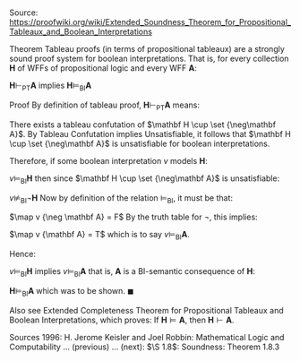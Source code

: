 # 

Source: https://proofwiki.org/wiki/Extended_Soundness_Theorem_for_Propositional_Tableaux_and_Boolean_Interpretations



Theorem
Tableau proofs (in terms of propositional tableaux) are a strongly sound proof system for boolean interpretations.
That is, for every collection $\mathbf H$ of WFFs of propositional logic and every WFF $\mathbf A$:

$\mathbf H \vdash_{\mathrm{PT}} \mathbf A$ implies $\mathbf H \models_{\mathrm{BI}} \mathbf A$


Proof
By definition of tableau proof, $\mathbf H \vdash_{\mathrm{PT}} \mathbf A$ means:

There exists a tableau confutation of $\mathbf H \cup \set {\neg\mathbf A}$.
By Tableau Confutation implies Unsatisfiable, it follows that $\mathbf H \cup \set {\neg\mathbf A}$ is unsatisfiable for boolean interpretations.

Therefore, if some boolean interpretation $v$ models $\mathbf H$:

$v \models_{\mathrm{BI}} \mathbf H$
then since $\mathbf H \cup \set {\neg\mathbf A}$ is unsatisfiable:

$v \not\models_{\mathrm{BI}} \neg\mathbf H$
Now by definition of the relation $\models_{\mathrm{BI}}$, it must be that:

$\map v {\neg \mathbf A} = F$
By the truth table for $\neg$, this implies:

$\map v {\mathbf A} = T$
which is to say $v \models_{\mathrm{BI}} \mathbf A$.

Hence:

$v \models_{\mathrm{BI}} \mathbf H$ implies $v \models_{\mathrm{BI}} \mathbf A$
that is, $\mathbf A$ is a $\mathrm{BI}$-semantic consequence of $\mathbf H$:

$\mathbf H \models_{\mathrm{BI}} \mathbf A$
which was to be shown.
$\blacksquare$


Also see
Extended Completeness Theorem for Propositional Tableaux and Boolean Interpretations, which proves:
If $\mathbf H \models \mathbf A$, then $\mathbf H \vdash \mathbf A$.


Sources
1996: H. Jerome Keisler and Joel Robbin: Mathematical Logic and Computability ... (previous) ... (next): $\S 1.8$: Soundness: Theorem $1.8.3$




